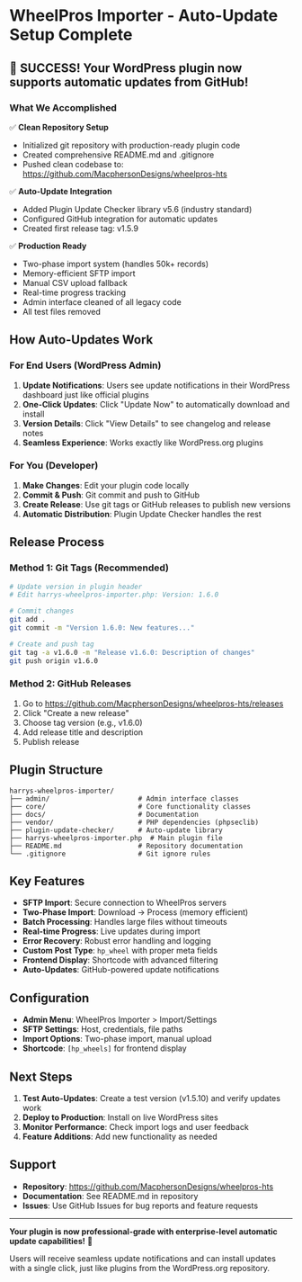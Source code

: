 # WheelPros Importer - Auto-Update Setup Complete

## 🎉 SUCCESS! Your WordPress plugin now supports automatic updates from GitHub!

### What We Accomplished

✅ **Clean Repository Setup**

- Initialized git repository with production-ready plugin code
- Created comprehensive README.md and .gitignore
- Pushed clean codebase to: https://github.com/MacphersonDesigns/wheelpros-hts

✅ **Auto-Update Integration**

- Added Plugin Update Checker library v5.6 (industry standard)
- Configured GitHub integration for automatic updates
- Created first release tag: v1.5.9

✅ **Production Ready**

- Two-phase import system (handles 50k+ records)
- Memory-efficient SFTP import
- Manual CSV upload fallback
- Real-time progress tracking
- Admin interface cleaned of all legacy code
- All test files removed

## How Auto-Updates Work

### For End Users (WordPress Admin)

1. **Update Notifications**: Users see update notifications in their WordPress dashboard just like official plugins
2. **One-Click Updates**: Click "Update Now" to automatically download and install
3. **Version Details**: Click "View Details" to see changelog and release notes
4. **Seamless Experience**: Works exactly like WordPress.org plugins

### For You (Developer)

1. **Make Changes**: Edit your plugin code locally
2. **Commit & Push**: Git commit and push to GitHub
3. **Create Release**: Use git tags or GitHub releases to publish new versions
4. **Automatic Distribution**: Plugin Update Checker handles the rest

## Release Process

### Method 1: Git Tags (Recommended)

```bash
# Update version in plugin header
# Edit harrys-wheelpros-importer.php: Version: 1.6.0

# Commit changes
git add .
git commit -m "Version 1.6.0: New features..."

# Create and push tag
git tag -a v1.6.0 -m "Release v1.6.0: Description of changes"
git push origin v1.6.0
```

### Method 2: GitHub Releases

1. Go to https://github.com/MacphersonDesigns/wheelpros-hts/releases
2. Click "Create a new release"
3. Choose tag version (e.g., v1.6.0)
4. Add release title and description
5. Publish release

## Plugin Structure

```
harrys-wheelpros-importer/
├── admin/                      # Admin interface classes
├── core/                       # Core functionality classes
├── docs/                       # Documentation
├── vendor/                     # PHP dependencies (phpseclib)
├── plugin-update-checker/      # Auto-update library
├── harrys-wheelpros-importer.php  # Main plugin file
├── README.md                   # Repository documentation
└── .gitignore                  # Git ignore rules
```

## Key Features

- **SFTP Import**: Secure connection to WheelPros servers
- **Two-Phase Import**: Download → Process (memory efficient)
- **Batch Processing**: Handles large files without timeouts
- **Real-time Progress**: Live updates during import
- **Error Recovery**: Robust error handling and logging
- **Custom Post Type**: `hp_wheel` with proper meta fields
- **Frontend Display**: Shortcode with advanced filtering
- **Auto-Updates**: GitHub-powered update notifications

## Configuration

- **Admin Menu**: WheelPros Importer > Import/Settings
- **SFTP Settings**: Host, credentials, file paths
- **Import Options**: Two-phase import, manual upload
- **Shortcode**: `[hp_wheels]` for frontend display

## Next Steps

1. **Test Auto-Updates**: Create a test version (v1.5.10) and verify updates work
2. **Deploy to Production**: Install on live WordPress sites
3. **Monitor Performance**: Check import logs and user feedback
4. **Feature Additions**: Add new functionality as needed

## Support

- **Repository**: https://github.com/MacphersonDesigns/wheelpros-hts
- **Documentation**: See README.md in repository
- **Issues**: Use GitHub Issues for bug reports and feature requests

---

**Your plugin is now professional-grade with enterprise-level automatic update capabilities!** 🚀

Users will receive seamless update notifications and can install updates with a single click, just like plugins from the WordPress.org repository.
